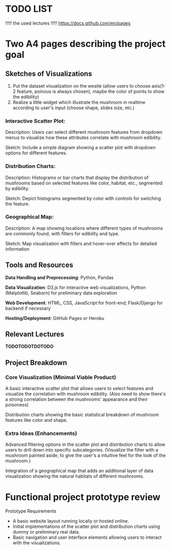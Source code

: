 # TODO LIST
!!!!! the used lectures
!!!!! https://docs.github.com/en/pages

# Two A4 pages describing the project goal

## Sketches of Visualizations
1. Put the dataset visualization on the wesite (allow users to choose axis(1-2 feature, poinous is always chosen), maybe the color of points to show the edibility)
2. Realize a little widget which illustrate the mushroom in realtime according to user's input (choose shape, slides size, etc.)

### Interactive Scatter Plot:

Description: Users can select different mushroom features from dropdown menus to visualize how these attributes correlate with mushroom edibility.

Sketch: Include a simple diagram showing a scatter plot with dropdown options for different features.

### Distribution Charts:

Description: Histograms or bar charts that display the distribution of mushrooms based on selected features like color, habitat, etc., segmented by edibility.

Sketch: Depict histograms segmented by color with controls for switching the feature.

### Geographical Map:

Description: A map showing locations where different types of mushrooms are commonly found, with filters for edibility and type.

Sketch: Map visualization with filters and hover-over effects for detailed information

## Tools and Resources

**Data Handling and Preprocessing**: Python, Pandas

**Data Visualization**: D3.js for interactive web visualizations, Python (Matplotlib, Seaborn) for preliminary data exploration

**Web Development**: HTML, CSS, JavaScript for front-end; Flask/Django for backend if necessary

**Hosting/Deployment**: GitHub Pages or Heroku

## Relevant Lectures

**TODOTODOTDOTODO**

## Project Breakdown

### Core Visualization (Minimal Viable Product)
A basic interactive scatter plot that allows users to select features and visualize the correlation with mushroom edibility.
(Also need to show there's a strong correlation between the mushrooms' appearance and their poisoness)

Distribution charts showing the basic statistical breakdown of mushroom features like color and shape.

### Extra Ideas (Enhancements)

Advanced filtering options in the scatter plot and distribution charts to allow users to drill down into specific subcategories.
(Visualize the filter with a mushroom painted aside, to give the user's a intuitive feel for the look of the mushroom.)

Integration of a geographical map that adds an additional layer of data visualization showing the natural habitats of different mushrooms.


# Functional project prototype review
Prototype Requirements
- A basic website layout running locally or hosted online.
- Initial implementations of the scatter plot and distribution charts using dummy or preliminary real data.
- Basic navigation and user interface elements allowing users to interact with the visualizations.

